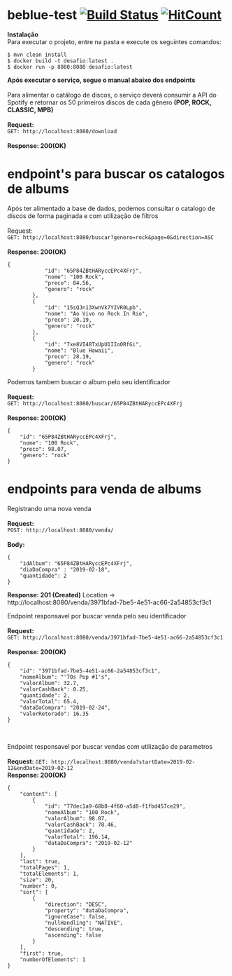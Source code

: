 # beblue-test [![Build Status](https://travis-ci.com/brunotitata/beblue-test.svg?branch=master)](https://travis-ci.com/brunotitata/beblue-test) [![HitCount](http://hits.dwyl.io/brunotitata@gmail.com/beblue-test.svg)](http://hits.dwyl.io/brunotitata@gmail.com/beblue-test)

**Instalação**
<br />
Para executar o projeto, entre na pasta e execute os seguintes comandos:
<br />
```
$ mvn clean install
$ docker build -t desafio:latest .
$ docker run -p 8080:8080 desafio:latest
```
**Após executar o serviço, segue o manual abaixo dos endpoints**
<br />
<br />
Para alimentar o catálogo de discos, o serviço deverá consumir a API do Spotify e retornar os 50 primeiros discos de cada gênero **(POP, ROCK, CLASSIC, MPB)**
<br />
<br />
**Request:**
<br />
`GET: http://localhost:8080/download`
<br />
<br />
**Response: 200(OK)**
<br />

# endpoint's para buscar os catalogos de albums

Após ter alimentado a base de dados, podemos consultar o catalogo de discos de forma paginada e com utilização de filtros
<br />
<br />
Request:
<br />
`GET: http://localhost:8080/buscar?genero=rock&page=0&direction=ASC`
<br />
<br />
**Response: 200(OK)**
<br />
```
{
            "id": "65P84ZBtHARyccEPc4XFrj",
            "nome": "100 Rock",
            "preco": 84.56,
            "genero": "rock"
        },
        {
            "id": "15sQJn13XwnVk7YIVR0Lpb",
            "nome": "Ao Vivo no Rock In Rio",
            "preco": 20.19,
            "genero": "rock"
        },
        {
            "id": "7xe8VI48TxUpU1IIo0RfGi",
            "nome": "Blue Hawaii",
            "preco": 28.19,
            "genero": "rock"
        }
```

Podemos tambem buscar o album pelo seu identificador
<br />
<br />
**Request:**
<br />
`GET: http://localhost:8080/buscar/65P84ZBtHARyccEPc4XFrj`
<br />
<br />
**Response: 200(OK)**
<br />
```
{
    "id": "65P84ZBtHARyccEPc4XFrj",
    "nome": "100 Rock",
    "preco": 98.07,
    "genero": "rock"
}
```


# endpoints para venda de albums

Registrando uma nova venda
<br />
<br />
**Request:**
<br />
`POST: http://localhost:8080/venda/`
<br />
<br />
**Body:**
<br />
```
{
	"idAlbum": "65P84ZBtHARyccEPc4XFrj",
	"diaDaCompra" : "2019-02-18",
	"quantidade": 2
}
```
**Response: 201 (Created)** Location → http://localhost:8080/venda/3971bfad-7be5-4e51-ac66-2a54853cf3c1

Endpoint responsavel por buscar venda pelo seu identificador
<br />
<br />
**Request:**
<br />
`GET: http://localhost:8080/venda/3971bfad-7be5-4e51-ac66-2a54853cf3c1`
<br />
<br />
**Response: 200(OK)**
```
{
    "id": "3971bfad-7be5-4e51-ac66-2a54853cf3c1",
    "nomeAlbum": "'70s Pop #1's",
    "valorAlbum": 32.7,
    "valorCashBack": 0.25,
    "quantidade": 2,
    "valorTotal": 65.4,
    "dataDaCompra": "2019-02-24",
    "valorRetorado": 16.35
}
```
<br />

Endpoint responsavel por buscar vendas com utilização de parametros
<br />
<br />
**Request:**
`GET: http://localhost:8080/venda?startDate=2019-02-12&endDate=2019-02-12`
<br />
**Response: 200(OK)**
<br />
```
{
    "content": [
        {
            "id": "77dec1a9-68b8-4f60-a5d8-f1fbd457ce29",
            "nomeAlbum": "100 Rock",
            "valorAlbum": 98.07,
            "valorCashBack": 78.46,
            "quantidade": 2,
            "valorTotal": 196.14,
            "dataDaCompra": "2019-02-12"
        }
    ],
    "last": true,
    "totalPages": 1,
    "totalElements": 1,
    "size": 20,
    "number": 0,
    "sort": [
        {
            "direction": "DESC",
            "property": "dataDaCompra",
            "ignoreCase": false,
            "nullHandling": "NATIVE",
            "descending": true,
            "ascending": false
        }
    ],
    "first": true,
    "numberOfElements": 1
}
```
